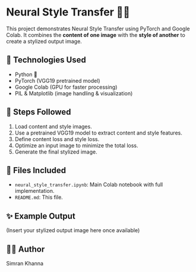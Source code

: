 
# Neural Style Transfer 🎨🧠

This project demonstrates Neural Style Transfer using PyTorch and Google Colab. It combines the **content of one image** with the **style of another** to create a stylized output image.

## 🔧 Technologies Used
- Python 🐍
- PyTorch (VGG19 pretrained model)
- Google Colab (GPU for faster processing)
- PIL & Matplotlib (image handling & visualization)

## 📌 Steps Followed
1. Load content and style images.
2. Use a pretrained VGG19 model to extract content and style features.
3. Define content loss and style loss.
4. Optimize an input image to minimize the total loss.
5. Generate the final stylized image.

## 📁 Files Included
- `neural_style_transfer.ipynb`: Main Colab notebook with full implementation.
- `README.md`: This file.

## ✨ Example Output
(Insert your stylized output image here once available)

## 👩‍💻 Author
Simran Khanna
